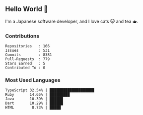 ## Hello World 👋

I'm a Japanese software developer, and I love cats 😺 and tea 🫖.

### Contributions

    Repositories   : 166
    Issues         : 531
    Commits        : 8381
    Pull-Requests  : 779
    Stars Earned   : 5
    Contributed To : 0

### Most Used Languages

    TypeScript 32.54% | ████████████████████
    Ruby       14.65% | █████████
    Java       10.39% | ██████
    Dart       10.29% | ██████
    HTML        8.73% | █████
